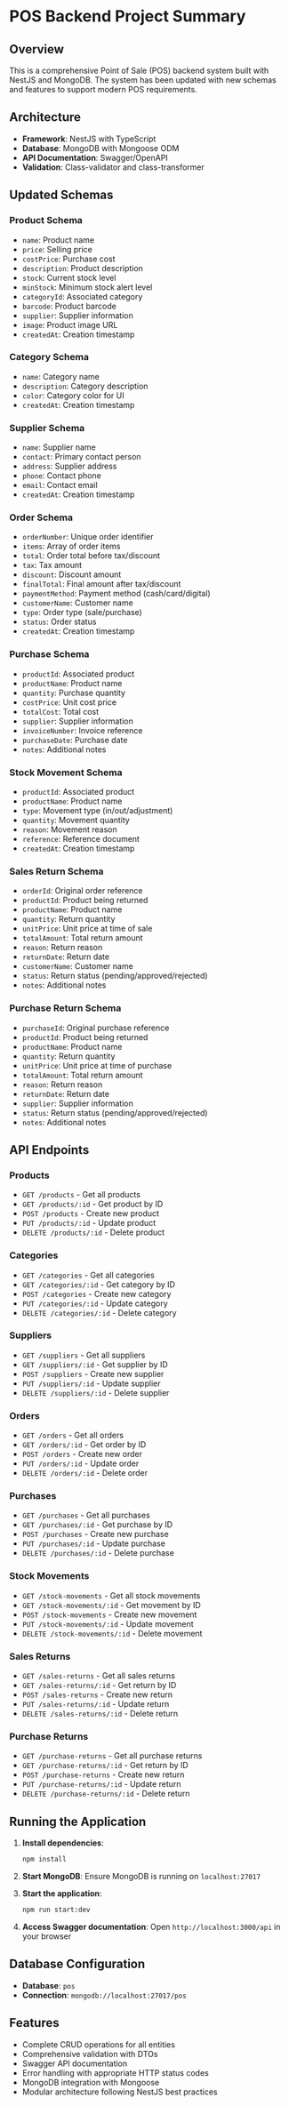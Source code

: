 # POS Backend Project Summary

## Overview
This is a comprehensive Point of Sale (POS) backend system built with NestJS and MongoDB. The system has been updated with new schemas and features to support modern POS requirements.

## Architecture
- **Framework**: NestJS with TypeScript
- **Database**: MongoDB with Mongoose ODM
- **API Documentation**: Swagger/OpenAPI
- **Validation**: Class-validator and class-transformer

## Updated Schemas

### Product Schema
- `name`: Product name
- `price`: Selling price
- `costPrice`: Purchase cost
- `description`: Product description
- `stock`: Current stock level
- `minStock`: Minimum stock alert level
- `categoryId`: Associated category
- `barcode`: Product barcode
- `supplier`: Supplier information
- `image`: Product image URL
- `createdAt`: Creation timestamp

### Category Schema
- `name`: Category name
- `description`: Category description
- `color`: Category color for UI
- `createdAt`: Creation timestamp

### Supplier Schema
- `name`: Supplier name
- `contact`: Primary contact person
- `address`: Supplier address
- `phone`: Contact phone
- `email`: Contact email
- `createdAt`: Creation timestamp

### Order Schema
- `orderNumber`: Unique order identifier
- `items`: Array of order items
- `total`: Order total before tax/discount
- `tax`: Tax amount
- `discount`: Discount amount
- `finalTotal`: Final amount after tax/discount
- `paymentMethod`: Payment method (cash/card/digital)
- `customerName`: Customer name
- `type`: Order type (sale/purchase)
- `status`: Order status
- `createdAt`: Creation timestamp

### Purchase Schema
- `productId`: Associated product
- `productName`: Product name
- `quantity`: Purchase quantity
- `costPrice`: Unit cost price
- `totalCost`: Total cost
- `supplier`: Supplier information
- `invoiceNumber`: Invoice reference
- `purchaseDate`: Purchase date
- `notes`: Additional notes

### Stock Movement Schema
- `productId`: Associated product
- `productName`: Product name
- `type`: Movement type (in/out/adjustment)
- `quantity`: Movement quantity
- `reason`: Movement reason
- `reference`: Reference document
- `createdAt`: Creation timestamp

### Sales Return Schema
- `orderId`: Original order reference
- `productId`: Product being returned
- `productName`: Product name
- `quantity`: Return quantity
- `unitPrice`: Unit price at time of sale
- `totalAmount`: Total return amount
- `reason`: Return reason
- `returnDate`: Return date
- `customerName`: Customer name
- `status`: Return status (pending/approved/rejected)
- `notes`: Additional notes

### Purchase Return Schema
- `purchaseId`: Original purchase reference
- `productId`: Product being returned
- `productName`: Product name
- `quantity`: Return quantity
- `unitPrice`: Unit price at time of purchase
- `totalAmount`: Total return amount
- `reason`: Return reason
- `returnDate`: Return date
- `supplier`: Supplier information
- `status`: Return status (pending/approved/rejected)
- `notes`: Additional notes

## API Endpoints

### Products
- `GET /products` - Get all products
- `GET /products/:id` - Get product by ID
- `POST /products` - Create new product
- `PUT /products/:id` - Update product
- `DELETE /products/:id` - Delete product

### Categories
- `GET /categories` - Get all categories
- `GET /categories/:id` - Get category by ID
- `POST /categories` - Create new category
- `PUT /categories/:id` - Update category
- `DELETE /categories/:id` - Delete category

### Suppliers
- `GET /suppliers` - Get all suppliers
- `GET /suppliers/:id` - Get supplier by ID
- `POST /suppliers` - Create new supplier
- `PUT /suppliers/:id` - Update supplier
- `DELETE /suppliers/:id` - Delete supplier

### Orders
- `GET /orders` - Get all orders
- `GET /orders/:id` - Get order by ID
- `POST /orders` - Create new order
- `PUT /orders/:id` - Update order
- `DELETE /orders/:id` - Delete order

### Purchases
- `GET /purchases` - Get all purchases
- `GET /purchases/:id` - Get purchase by ID
- `POST /purchases` - Create new purchase
- `PUT /purchases/:id` - Update purchase
- `DELETE /purchases/:id` - Delete purchase

### Stock Movements
- `GET /stock-movements` - Get all stock movements
- `GET /stock-movements/:id` - Get movement by ID
- `POST /stock-movements` - Create new movement
- `PUT /stock-movements/:id` - Update movement
- `DELETE /stock-movements/:id` - Delete movement

### Sales Returns
- `GET /sales-returns` - Get all sales returns
- `GET /sales-returns/:id` - Get return by ID
- `POST /sales-returns` - Create new return
- `PUT /sales-returns/:id` - Update return
- `DELETE /sales-returns/:id` - Delete return

### Purchase Returns
- `GET /purchase-returns` - Get all purchase returns
- `GET /purchase-returns/:id` - Get return by ID
- `POST /purchase-returns` - Create new return
- `PUT /purchase-returns/:id` - Update return
- `DELETE /purchase-returns/:id` - Delete return

## Running the Application

1. **Install dependencies**:
   ```bash
   npm install
   ```

2. **Start MongoDB**:
   Ensure MongoDB is running on `localhost:27017`

3. **Start the application**:
   ```bash
   npm run start:dev
   ```

4. **Access Swagger documentation**:
   Open `http://localhost:3000/api` in your browser

## Database Configuration
- **Database**: `pos`
- **Connection**: `mongodb://localhost:27017/pos`

## Features
- Complete CRUD operations for all entities
- Comprehensive validation with DTOs
- Swagger API documentation
- Error handling with appropriate HTTP status codes
- MongoDB integration with Mongoose
- Modular architecture following NestJS best practices
